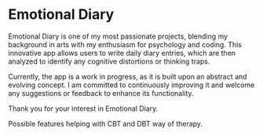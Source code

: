 # Emotional Diary

Emotional Diary is one of my most passionate projects, blending my background in arts with my enthusiasm for psychology and coding. This innovative app allows users to write daily diary entries, which are then analyzed to identify any cognitive distortions or thinking traps.

Currently, the app is a work in progress, as it is built upon an abstract and evolving concept. I am committed to continuously improving it and welcome any suggestions or feedback to enhance its functionality.

Thank you for your interest in Emotional Diary.

Possible features helping with CBT and DBT way of therapy.
